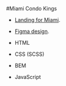 #Miami Condo Kings


- [Landing for Miami](https://RomaSheva1987.github.io/miami-landing/).

- [Figma design](https://www.figma.com/file/nHz8bflIwJaWP3P99vKTH5/miami_home_new?node-id=16033%3A3).

- HTML

- CSS (SCSS)

- BEM

- JavaScript
